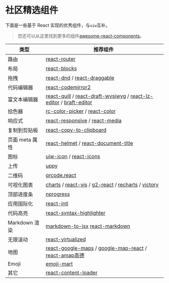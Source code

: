 社区精选组件
===

下面是一些基于 React 实现的优秀组件，与`uiw`互补。
> 您还可以从这里找到更多的组件[awesome-react-components](https://github.com/brillout/awesome-react-components)。

类型 | 推荐组件
----|--------
路由 | [react-router](https://github.com/ReactTraining/react-router)
布局 | [react-blocks](https://github.com/whoisandy/react-blocks)
拖拽 | [react-dnd](https://github.com/gaearon/react-dnd) / [react-draggable](https://github.com/mzabriskie/react-draggable)
代码编辑器 | [react-codemirror2](https://github.com/scniro/react-codemirror2)
富文本编辑器 | [react-quill](https://github.com/zenoamaro/react-quill) / [react-draft-wysiwyg](https://github.com/jpuri/react-draft-wysiwyg) / [react-lz-editor](https://github.com/leejaen/react-lz-editor) / [braft-editor](https://github.com/margox/braft-editor)
拾色器 | [rc-color-picker](https://github.com/react-component/color-picker) / [react-color](http://casesandberg.github.io/react-color/)
响应式 | [react-responsive](https://github.com/contra/react-responsive) / [react-media](https://github.com/ReactTraining/react-media)
复制到剪贴板 | [react-copy-to-clipboard](https://github.com/nkbt/react-copy-to-clipboard)
页面 meta 属性 | [react-helmet](https://github.com/nfl/react-helmet) / [react-document-title](https://github.com/gaearon/react-document-title)
图标 | [uiw-icon](https://github.com/uiw-react/icons) / [react-icons](https://github.com/gorangajic/react-icons)
上传 | [uppy](https://github.com/transloadit/uppy)
二维码  | [qrcode.react](https://github.com/zpao/qrcode.react)
可视化图表 | [charts](https://github.com/frappe/charts) / [react-vis](https://github.com/uber/react-vis) / [g2-react](https://github.com/antvis/g2-react) / [recharts](https://github.com/recharts/recharts/) / [victory](https://github.com/FormidableLabs/victory)
顶部进度条 | [nprogress](https://github.com/rstacruz/nprogress)
应用国际化 | [react-intl](https://github.com/yahoo/react-intl)
代码高亮 | [react-syntax-highlighter](https://github.com/conorhastings/react-syntax-highlighter)
Markdown 渲染 | [markdown-to-jsx](https://github.com/probablyup/markdown-to-jsx) [react-markdown](http://rexxars.github.io/react-markdown/)
无限滚动 | [react-virtualized](https://github.com/bvaughn/react-virtualized)
地图 | [react-google-maps](https://github.com/tomchentw/react-google-maps) / [google-map-react](https://github.com/istarkov/google-map-react) / [react-amap高德](https://github.com/ElemeFE/react-amap)
Emoji | [emoji-mart](https://github.com/missive/emoji-mart)
其它 | [react-content-loader](https://github.com/danilowoz/react-content-loader)
